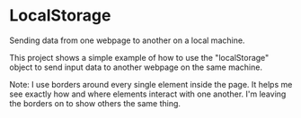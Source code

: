 # LocalStorage
Sending data from one webpage to another on a local machine.

This project shows a simple example of how to use the "localStorage" object to send input data to another webpage on the same machine.

Note: I use borders around every single element inside the page. It helps me see exactly how and where elements interact with one another. I'm leaving the borders on to show others the same thing.
